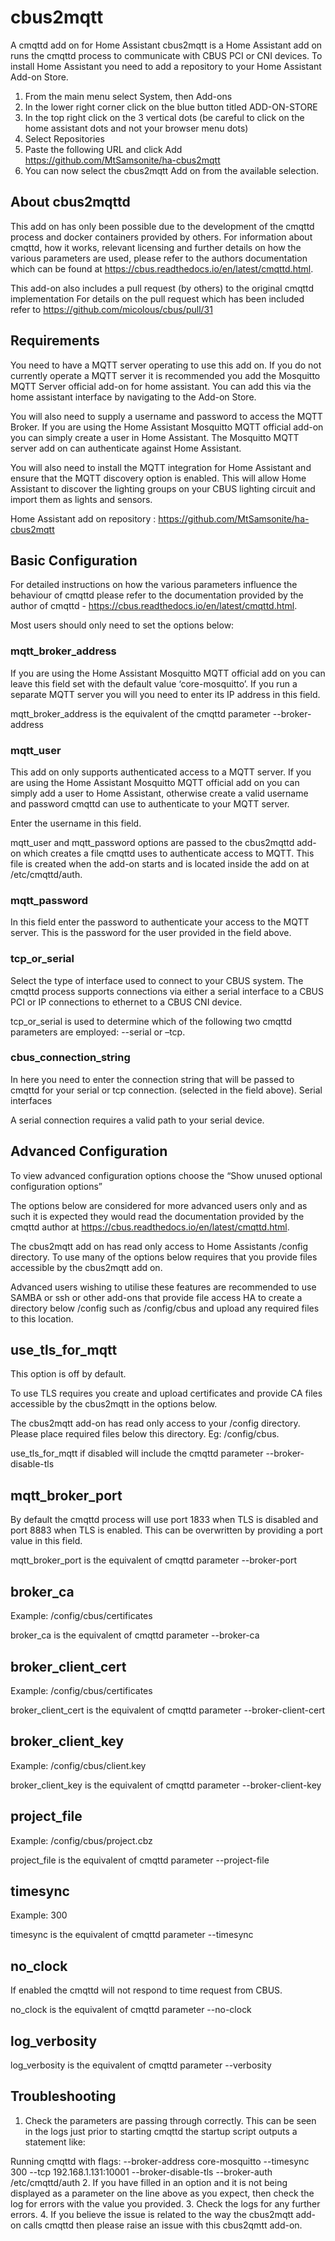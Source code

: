 # cbus2mqtt
A cmqttd add on for Home Assistant
cbus2mqtt is a Home Assistant add on runs the cmqttd process to communicate with CBUS PCI or CNI devices.
To install Home Assistant you need to add a repository to your Home Assistant Add-on Store.
1.	From the main menu select System, then Add-ons
2.	In the lower right corner click on the blue button titled ADD-ON-STORE
3.	In the top right click on the 3 vertical dots (be careful to click on the home assistant dots and not your browser menu dots)
4.	Select Repositories
5.	Paste the following URL and click Add  https://github.com/MtSamsonite/ha-cbus2mqtt
6.	You can now select the cbus2mqtt Add on from the available selection.

## About cbus2mqttd
This add on has only been possible due to the development of the cmqttd process and docker containers provided by others.  For information about cmqttd, how it works, relevant licensing and further details on how the various parameters are used, please refer to the authors documentation which can be found at https://cbus.readthedocs.io/en/latest/cmqttd.html.

This add-on also includes a pull request (by others) to the original cmqttd implementation For details on the pull request which has been included refer to https://github.com/micolous/cbus/pull/31

## Requirements
You need to have a MQTT server operating to use this add on.  If you do not currently operate a MQTT server it is recommended you add the Mosquitto MQTT Server official add-on for home assistant. You can add this via the home assistant interface by navigating to the Add-on Store.

You will also need to supply a username and password to access the MQTT Broker.  If you are using the Home Assistant Mosquitto MQTT official add-on you can simply create a user in Home Assistant. The Mosquitto MQTT server add on can authenticate against Home Assistant.

You will also need to install the MQTT integration for Home Assistant and ensure that the MQTT discovery option is enabled.  This will allow Home Assistant to discover the lighting groups on your CBUS lighting circuit and import them as lights and sensors.

Home Assistant add on repository : https://github.com/MtSamsonite/ha-cbus2mqtt
## Basic Configuration
For detailed instructions on how the various parameters influence the behaviour of cmqttd please refer to the documentation provided by the author of cmqttd - https://cbus.readthedocs.io/en/latest/cmqttd.html.

Most users should only need to set the options below:
### mqtt_broker_address
If you are using the Home Assistant Mosquitto MQTT official add on you can leave this field set with the default value ‘core-mosquitto’.   If you run a separate MQTT server you will you need to enter its IP address in this field.

mqtt_broker_address is the equivalent of the cmqttd parameter --broker-address
### mqtt_user
This add on only supports authenticated access to a MQTT server.  If you are using the Home Assistant Mosquitto MQTT official add on you can simply add a user to Home Assistant, otherwise create a valid username and password cmqttd can use to authenticate to your MQTT server.

Enter the username in this field.

mqtt_user and mqtt_password options are passed to the cbus2mqttd add-on which creates a file cmqttd uses to authenticate access to MQTT.  This file is created when the add-on starts and is located inside the add on at /etc/cmqttd/auth.
### mqtt_password
In this field enter the password to authenticate your access to the MQTT server.   This is the password for the user provided in the field above.
### tcp_or_serial
Select the type of interface used to connect to your CBUS system.  The cmqttd process supports connections via either a serial interface to a CBUS PCI or IP connections to ethernet to a CBUS CNI device.

tcp_or_serial is used to determine which of the following two cmqttd parameters are employed: --serial or –tcp.
### cbus_connection_string
In here you need to enter the connection string that will be passed to cmqttd for your serial or tcp connection. (selected in the field above).
Serial interfaces

A serial connection requires a valid path to your serial device.

## Advanced Configuration
To view advanced configuration options choose the “Show unused optional configuration options”

The options below are considered for more advanced users only and as such it is expected they would read the documentation provided by the cmqttd author at https://cbus.readthedocs.io/en/latest/cmqttd.html.

The cbus2mqtt add on has read only access to Home Assistants /config directory.   To use many of the options below requires that you provide files accessible by the cbus2mqtt add on.

Advanced users wishing to utilise these features are recommended to use SAMBA or ssh or other add-ons that provide file access HA to create a directory below /config such as /config/cbus and upload any required files to this location.
## use_tls_for_mqtt
This option is off  by default.

To use TLS requires you create and upload certificates  and provide CA files accessible by the cbus2mqtt in the options below.

The cbus2mqtt add-on has read only access to your /config directory.  Please place required files below this directory. Eg: /config/cbus.

use_tls_for_mqtt if disabled will include the cmqttd parameter --broker-disable-tls
## mqtt_broker_port
By default the cmqttd process will use port 1833 when TLS is disabled and port 8883 when TLS is enabled.  This can be overwritten by providing a port value in this field.

mqtt_broker_port is the equivalent of cmqttd parameter --broker-port
## broker_ca
Example: /config/cbus/certificates

broker_ca is the equivalent of cmqttd parameter --broker-ca
## broker_client_cert
Example: /config/cbus/certificates

broker_client_cert is the equivalent of cmqttd parameter --broker-client-cert
## broker_client_key
Example: /config/cbus/client.key

broker_client_key is the equivalent of cmqttd parameter --broker-client-key
## project_file
Example: /config/cbus/project.cbz

project_file is the equivalent of cmqttd parameter --project-file
## timesync
Example: 300

timesync is the equivalent of cmqttd parameter --timesync
## no_clock
If enabled the cmqttd will not respond to time request from CBUS.

no_clock is the equivalent of cmqttd parameter --no-clock
## log_verbosity
log_verbosity is the equivalent of cmqttd parameter --verbosity

## Troubleshooting
1.	Check the parameters are passing through correctly.  This can be seen in the logs just prior to starting cmqttd the startup script outputs a statement like:

Running cmqttd with flags: --broker-address core-mosquitto --timesync 300 --tcp 192.168.1.131:10001 --broker-disable-tls --broker-auth /etc/cmqttd/auth
2.	If you have filled in an option and it is not being displayed as a parameter on the line above as you expect, then check the log for errors with the value you provided.
3.	Check the logs for any further errors.
4.	If you believe the issue is related to the way the cbus2mqtt add-on calls cmqttd then please raise an issue with this cbus2qmtt add-on.

